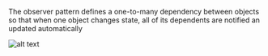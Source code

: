 The observer pattern defines a one-to-many dependency between objects so that when one object changes state, all of its dependents are notified an updated automatically

![alt text](https://github.com/vegasuay/DesignPatterns/blob/master/ObserverPattern/diagram1.PNG)
